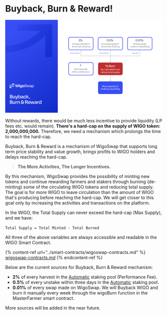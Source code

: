 # Buyback, Burn & Reward!

![](../.gitbook/assets/Buyback.png)

Without rewards, there would be much less incentive to provide liquidity (LP fees etc. would remain). **There's a hard-cap on the supply of WIGO token: 2,000,000,000.** Therefore, we need a mechanism which prolongs the time to reach the hard-cap.

Buyback, Burn & Reward is a mechanism of WigoSwap that supports long term price stability and value growth, brings profits to WIGO holders and delays reaching the hard-cap.

> **The More Activities, The Longer Incentives.**

By this mechanism, WigoSwap provides the possibility of minting new tokens and continue rewarding farmers and stakers through burning (de-minting) some of the circulating WIGO tokens and reducing total supply. The goal is for more WIGO to leave circulation than the amount of WIGO that's producing before reaching the hard-cap. We will get closer to this goal only by increasing the activities and transactions on the platform.



In the WIGO, the Total Supply can never exceed the hard-cap (Max Supply), and we have:

`Total Supply = Total Minted - Total Burned`

All three of the above variables are always accessible and readable in the WIGO Smart Contract.

{% content-ref url="../smart-contracts/wigoswap-contracts.md" %}
[wigoswap-contracts.md](../smart-contracts/wigoswap-contracts.md)
{% endcontent-ref %}



Below are the current sources for Buyback, Burn & Reward mechanism:

* **2%** of every harvest in the [Automatic](../products/wigo-bank/automatic-vs.-standard.md) staking pool (Performance Fee).
* **0.5%** of every unstake within three days in the [Automatic](../products/wigo-bank/automatic-vs.-standard.md) staking pool.
* **0.01%** of every swap made on WigoSwap. We will Buyback WIGO and burn it manually every week through the wigoBurn function in the MasterFarmer smart contract.

More sources will be added in the near future.
